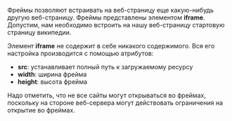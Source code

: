 Фреймы позволяют встраивать на веб-страницу еще какую-нибудь другую веб-страницу. Фреймы представлены элементом **iframe**. Допустим, нам необходимо встроить на нашу веб-страницу стартовую страницу википедии.

Элемент **iframe** не содержит в себе никакого содержимого. Вся его настройка производится с помощью атрибутов:
- **src**: устанавливает полный путь к загружаемому ресурсу
- **width**: ширина фрейма
- **height**: высота фрейма

Надо отметить, что не все сайты могут открываться во фреймах, поскольку на стороне веб-сервера могут действовать ограничения на открытие во фреймах.